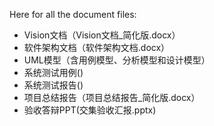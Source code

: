 Here for all the document files:
- Vision文档（Vision文档_简化版.docx）
- 软件架构文档（软件架构文档.docx）
- UML模型（含用例模型、分析模型和设计模型）
- 系统测试用例()
- 系统测试报告()
- 项目总结报告（项目总结报告_简化版.docx）
- 验收答辩PPT(交集验收汇报.pptx)
